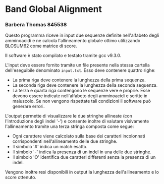 # Band Global Alignment
### Barbera Thomas 845538

Questo programma riceve in input due sequenze definite nell'alfabeto degli amminoacidi e ne calcola l'allineamento globale ottimo utilizzando BLOSUM62 come matrice di score.

Il software è stato compilato e testato tramite gcc v9.3.0.

L'input deve essere fornito tramite un file presente nella stessa cartella dell'eseguibile denominato `input.txt`. Esso deve contenere quattro righe:
* La prima riga deve contenere la lunghezza della prima sequenza.
* La seconda riga deve contenere la lunghezza della seconda sequenza.
* La terza e quarta riga contengono le sequenze vere e proprie. Esse devono essere indicate nell'alfabeto degli amminoacidi e scritte in maiuscolo. Se non vengono rispettate tali condizioni il software può generare errori.

L'output permette di visualizzare le due stringhe allineate (con l'introduzione degli indel '-') e consente inoltre di valutare visivamente l'allineamento tramite una terza stringa composta come segue:
* Ogni carattere viene calcolato sulla base dei caratteri incolonnati corrispondenti nell'allineamento delle due stringhe.
* Il simbolo '#' indica un match esatto.
* Il simbolo '-' indica la presenza di un indel in una delle due stringhe.
* Il simbolo 'O' identifica due caratteri differenti senza la presenza di un indel.

Vengono inoltre resi disponibili in output la lunghezza dell'allineamento e lo score ottenuto.
